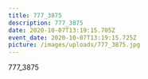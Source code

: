 ```yaml
---
title: 777_3875
description: 777_3875
date: 2020-10-07T13:19:15.705Z
event_date: 2020-10-07T13:19:15.725Z
picture: /images/uploads/777_3875.jpg
---
```

777_3875
